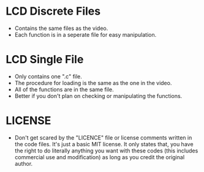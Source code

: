 # LCD Discrete Files
- Contains the same files as the video.
- Each function is in a seperate file for easy manipulation.




# LCD Single File
- Only contains one ".c" file.
- The procedure for loading is the same as the one in the video.
- All of the functions are in the same file.
- Better if you don't plan on checking or manipulating the functions.



# LICENSE
- Don't get scared by the "LICENCE" file or license comments written in the
code files. It's just a basic MIT license. It only states that, you have
the right to do literally anything you want with these codes (this includes
commercial use and modification) as long as you credit the original author.
